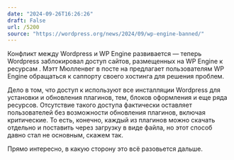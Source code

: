 ```yaml
---
date: "2024-09-26T16:26:26"
draft: False
url: /5200
source: "https://wordpress.org/news/2024/09/wp-engine-banned/"
---
```


Конфликт между Wordpress и WP Engine развивается — теперь Wordpress заблокировал доступ сайтов, размещенных на WP Engine к ресурсам . Мэтт Мюлленвег в посте на  предлагает пользователям WP Engine обращаться к саппорту своего хостинга для решения проблем.

Дело в том, что доступ к  используют все инсталляции Wordpress для установки и обновления плагинов, тем, блоков оформления и еще ряда ресурсов. Отсутствие такого доступа фактически оставляет пользователей без возможности обновления плагинов, включая критические. То есть, конечно, каждый из плагинов можно скачать отдельно и поставить через загрузку в виде файла, но этот способ давно стал не основным, скажем так.

Прямо интересно, в какую сторону это всё разовьется дальше.
